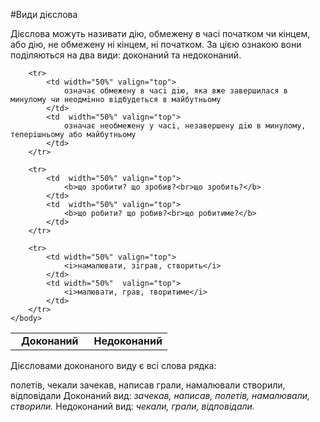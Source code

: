 #Види дiєслова

Дiєслова можуть називати дiю, обмежену в часi початком чи кiнцем,
або дiю, не обмежену нi кiнцем, нi початком. За цiєю ознакою вони
подiляються на два види: доконаний та недоконаний.


<table style="width: 75%;" align="center">
    <body>
        <tr>  
            <td width="50%" align="center"  valign="top">
                <b>Доконаний</b>
            </td>
            <td width="50%" align="center" valign="top">
                <b>Недоконаний</b>
            </td>                    
        </tr>

        <tr>  
            <td width="50%" valign="top">
                означає обмежену в часi дiю, яка вже завершилася в минулому чи неодмiнно вiдбудеться в майбутньому
            </td>
            <td  width="50%" valign="top">
                означає необмежену у часi, незавершену дiю в минулому, теперiшньому або майбутньому
            </td>                    
        </tr>

        <tr>  
            <td  width="50%" valign="top">
                <b>що зробити? що зробив?<br>що зробить?</b>
            </td>
            <td  width="50%" valign="top">
                <b>що робити? що робив?<br>що робитиме?</b>
            </td>                    
        </tr>

        <tr>  
            <td width="50%" valign="top">
                <i>намалювати, зiграв, створить</i>
            </td>
            <td width="50%"  valign="top">
                <i>малювати, грав, творитиме</i>
            </td>                    
        </tr>
    </body>
</table>

<quiz> 
    <question>
       <p>Дієсловами доконаного виду є всі слова рядка:</p>
           <answer>полетів, чекали</answer>
           <answer correct>зачекав, написав</answer>
           <answer>грали, намалювали</answer>
           <answer>створили, відповідали</answer>
      <explanation>
Доконаний вид: <i>зачекав, написав, полетів, намалювали, створили.</i>
Недоконаний вид: <i>чекали, грали, відповідали.</i>
</explanation>
    </question>
</quiz> 